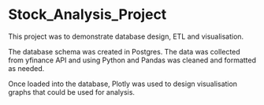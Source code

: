 # Stock_Analysis_Project
This project was to demonstrate database design, ETL and visualisation.

The database schema was created in Postgres. The data was collected from yfinance API and using Python and Pandas was cleaned and formatted as needed.  

Once loaded into the database, Plotly was used to design visualisation graphs that could be used for analysis.
